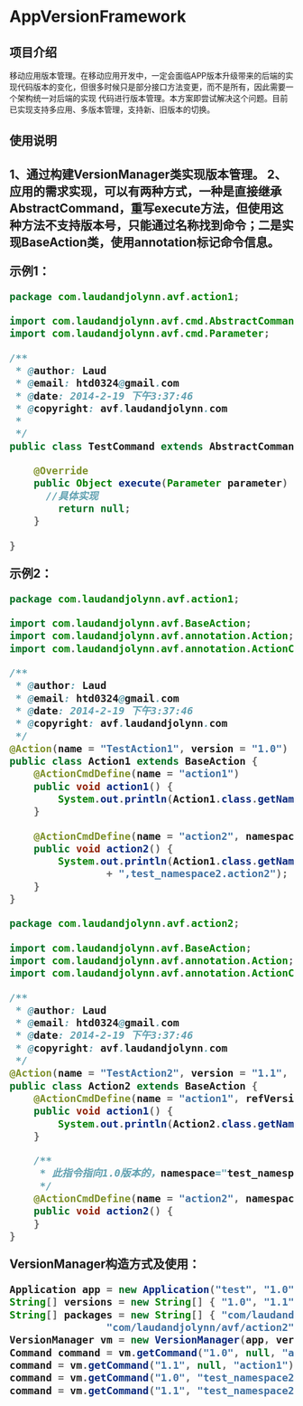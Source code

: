 AppVersionFramework
===================
<h2>项目介绍</h2>
移动应用版本管理。在移动应用开发中，一定会面临APP版本升级带来的后端的实现代码版本的变化，但很多时候只是部分接口方法变更，而不是所有，因此需要一个架构统一对后端的实现 代码进行版本管理。本方案即尝试解决这个问题。目前已实现支持多应用、多版本管理，支持新、旧版本的切换。

<h2>使用说明<h2>
1、通过构建VersionManager类实现版本管理。
2、应用的需求实现，可以有两种方式，一种是直接继承AbstractCommand，重写execute方法，但使用这种方法不支持版本号，只能通过名称找到命令；二是实现BaseAction类，使用annotation标记命令信息。

示例1：
```java
package com.laudandjolynn.avf.action1;

import com.laudandjolynn.avf.cmd.AbstractCommand;
import com.laudandjolynn.avf.cmd.Parameter;

/**
 * @author: Laud
 * @email: htd0324@gmail.com
 * @date: 2014-2-19 下午3:37:46
 * @copyright: avf.laudandjolynn.com
 * 
 */
public class TestCommand extends AbstractCommand {

	@Override
	public Object execute(Parameter parameter) {
	  //具体实现
		return null;
	}

}
```

示例2：
```java
package com.laudandjolynn.avf.action1;

import com.laudandjolynn.avf.BaseAction;
import com.laudandjolynn.avf.annotation.Action;
import com.laudandjolynn.avf.annotation.ActionCmdDefine;

/**
 * @author: Laud
 * @email: htd0324@gmail.com
 * @date: 2014-2-19 下午3:37:46
 * @copyright: avf.laudandjolynn.com
 */
@Action(name = "TestAction1", version = "1.0")
public class Action1 extends BaseAction {
	@ActionCmdDefine(name = "action1")
	public void action1() {
		System.out.println(Action1.class.getName() + ",action1");
	}

	@ActionCmdDefine(name = "action2", namespace = "test_namespace2")
	public void action2() {
		System.out.println(Action1.class.getName()
				+ ",test_namespace2.action2");
	}
}

package com.laudandjolynn.avf.action2;

import com.laudandjolynn.avf.BaseAction;
import com.laudandjolynn.avf.annotation.Action;
import com.laudandjolynn.avf.annotation.ActionCmdDefine;

/**
 * @author: Laud
 * @email: htd0324@gmail.com
 * @date: 2014-2-19 下午3:37:46
 * @copyright: avf.laudandjolynn.com
 */
@Action(name = "TestAction2", version = "1.1", refVersion = "1.0")
public class Action2 extends BaseAction {
	@ActionCmdDefine(name = "action1", refVersion = "1.1")
	public void action1() {
		System.out.println(Action2.class.getName() + ",action1");
	}

	/**
	 * 此指令指向1.0版本的，namespace="test_namespace2"的action2指令
	 */
	@ActionCmdDefine(name = "action2", namespace = "test_namespace2", refVersion = "1.0")
	public void action2() {
	}
}
```

VersionManager构造方式及使用：
```java
Application app = new Application("test", "1.0");
String[] versions = new String[] { "1.0", "1.1" };
String[] packages = new String[] { "com/laudandjolynn/avf/action1",
				"com/laudandjolynn/avf/action2" };
VersionManager vm = new VersionManager(app, versions, packages);
Command command = vm.getCommand("1.0", null, "action1");
command = vm.getCommand("1.1", null, "action1");
command = vm.getCommand("1.0", "test_namespace2", "action2");
command = vm.getCommand("1.1", "test_namespace2", "action2");
```
